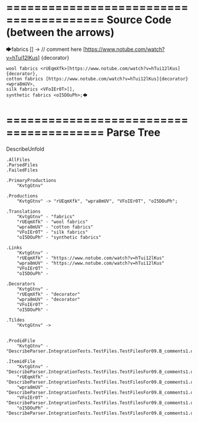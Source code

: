 ========================================
Source Code (between the arrows)
========================================

🡆fabrics <KvtgGtnv>[] -> // comment here [https://www.notube.com/watch?v=hTui12lKus] {decorator} 

    wool fabrics <rUEqmXfk>[https://www.notube.com/watch?v=hTui12lKus] {decorator},
    cotton fabrics [https://www.notube.com/watch?v=hTui12lKus]{decorator}<wpra8mUV>,
    silk fabrics <VFoIEr0T>[],
    synthetic fabrics <oI5DOuPh>;🡄

========================================
Parse Tree
========================================
DescribeUnfold

    .AllFiles
    .ParsedFiles
    .FailedFiles

    .PrimaryProductions
        "KvtgGtnv" 

    .Productions
        "KvtgGtnv" -> "rUEqmXfk", "wpra8mUV", "VFoIEr0T", "oI5DOuPh";

    .Translations
        "KvtgGtnv" - "fabrics"
        "rUEqmXfk" - "wool fabrics"
        "wpra8mUV" - "cotton fabrics"
        "VFoIEr0T" - "silk fabrics"
        "oI5DOuPh" - "synthetic fabrics"

    .Links
        "KvtgGtnv" - 
        "rUEqmXfk" - "https://www.notube.com/watch?v=hTui12lKus"
        "wpra8mUV" - "https://www.notube.com/watch?v=hTui12lKus"
        "VFoIEr0T" - 
        "oI5DOuPh" - 

    .Decorators
        "KvtgGtnv" - 
        "rUEqmXfk" - "decorator"
        "wpra8mUV" - "decorator"
        "VFoIEr0T" - 
        "oI5DOuPh" - 

    .Tildes
        "KvtgGtnv" -> 


    .ProdidFile
        "KvtgGtnv" - "DescribeParser.IntegrationTests.TestFiles.TestFilesFor09.B_comments1.ds"

    .ItemidFile
        "KvtgGtnv" - "DescribeParser.IntegrationTests.TestFiles.TestFilesFor09.B_comments1.ds"
        "rUEqmXfk" - "DescribeParser.IntegrationTests.TestFiles.TestFilesFor09.B_comments1.ds"
        "wpra8mUV" - "DescribeParser.IntegrationTests.TestFiles.TestFilesFor09.B_comments1.ds"
        "VFoIEr0T" - "DescribeParser.IntegrationTests.TestFiles.TestFilesFor09.B_comments1.ds"
        "oI5DOuPh" - "DescribeParser.IntegrationTests.TestFiles.TestFilesFor09.B_comments1.ds"


